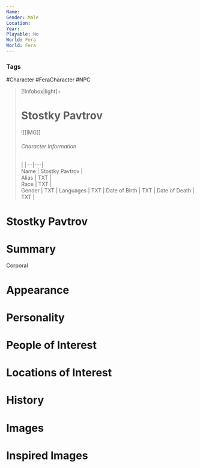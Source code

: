 ```yaml
---
Name: 
Gender: Male
Location: 
Year: 
Playable: No
World: Fera
World: Fera
---
```


### Tags
#Character #FeraCharacter #NPC

> [!infobox|light]+  
> # Stostky Pavtrov  
> ![[IMG]]  
> ###### Character Information
>  |   |
> --|---|  
> Name | Stostky Pavtrov |  
> Alias | TXT |  
> Race | TXT |  
> Gender | TXT |
> Languages | TXT |
> Date of Birth | TXT |
> Date of Death | TXT |

# Stostky Pavtrov

# Summary
Corporal

# Appearance

# Personality

# People of Interest

# Locations of Interest

# History

# Images

# Inspired Images
